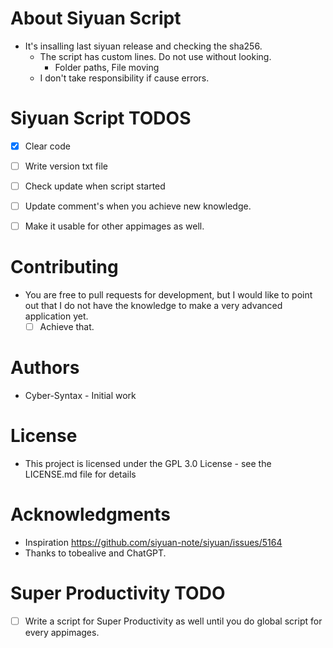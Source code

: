 # About Siyuan Script
- It's insalling last siyuan release and checking the sha256.
  - The script has custom lines. Do not use without looking.
    - Folder paths, File moving
  - I don't take responsibility if cause errors.  

# Siyuan Script TODOS
- [X] Clear code
- [ ] Write version txt file
- [ ] Check update when script started
- [ ] Update comment's when you achieve new knowledge.
- [ ] Make it usable for other appimages as well.


# Contributing
- You are free to pull requests for development, but I would like to point out that I do not have the knowledge to make a very advanced application yet.
    - [ ] Achieve that.

# Authors
- Cyber-Syntax - Initial work

# License
- This project is licensed under the GPL 3.0 License - see the LICENSE.md file for details

# Acknowledgments
- Inspiration
https://github.com/siyuan-note/siyuan/issues/5164
- Thanks to tobealive and ChatGPT.


# Super Productivity TODO
- [ ] Write a script for Super Productivity as well until you do global script for every appimages.
